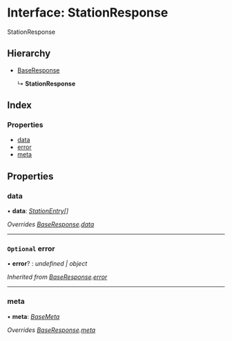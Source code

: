 # Interface: StationResponse

StationResponse

## Hierarchy

-   [BaseResponse](baseresponse.md)

    ↳ **StationResponse**

## Index

### Properties

-   [data](stationresponse.md#data)
-   [error](stationresponse.md#optional-error)
-   [meta](stationresponse.md#meta)

## Properties

### data

• **data**: _[StationEntry](stationentry.md)[]_

_Overrides [BaseResponse](baseresponse.md).[data](baseresponse.md#data)_

---

### `Optional` error

• **error**? : _undefined | object_

_Inherited from
[BaseResponse](baseresponse.md).[error](baseresponse.md#optional-error)_

---

### meta

• **meta**: _[BaseMeta](basemeta.md)_

_Overrides [BaseResponse](baseresponse.md).[meta](baseresponse.md#meta)_
